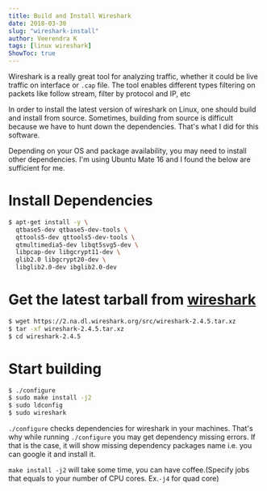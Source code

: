 ```yaml
---
title: Build and Install Wireshark
date: 2018-03-30
slug: "wireshark-install"
author: Veerendra K
tags: [linux wireshark]
ShowToc: true
---
```


Wireshark is a really great tool for analyzing traffic, whether it could be live traffic on interface or `.cap` file. The tool enables different types filtering on packets like follow stream, filter by protocol and IP, etc

In order to install the latest version of wireshark on Linux, one should build and install from source. Sometimes, building from source is difficult because we have to hunt down the dependencies. That's what I did for this software.

Depending on your OS and package availability, you may need to install other dependencies. I'm using Ubuntu Mate 16 and I found the below are sufficient for me.

# Install Dependencies

```bash
$ apt-get install -y \
  qtbase5-dev qtbase5-dev-tools \
  qttools5-dev qttools5-dev-tools \
  qtmultimedia5-dev libqt5svg5-dev \
  libpcap-dev libgcrypt11-dev \
  glib2.0 libgcrypt20-dev \
  libglib2.0-dev ibglib2.0-dev
```

# Get the latest tarball from [wireshark](https://www.wireshark.org/#download)

```bash
$ wget https://2.na.dl.wireshark.org/src/wireshark-2.4.5.tar.xz
$ tar -xf wireshark-2.4.5.tar.xz
$ cd wireshark-2.4.5
```

# Start building

```bash
$ ./configure
$ sudo make install -j2
$ sudo ldconfig
$ sudo wireshark
```

`./configure` checks dependencies for wireshark in your machines. That's why while running `./configure` you may get dependency missing errors. If that is the case, it will show missing dependency packages name i.e. you can google it and install it.

`make install -j2` will take some time, you can have coffee.(Specify jobs that equals to your number of CPU cores. Ex.`-j4` for quad core)



